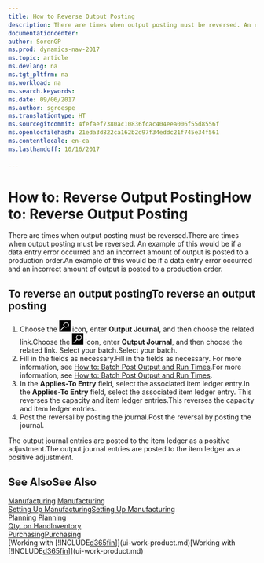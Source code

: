 ```yaml
---
title: How to Reverse Output Posting
description: There are times when output posting must be reversed. An example of this would be if a data entry error occurred and an incorrect amount of output is posted to a production order.
documentationcenter: 
author: SorenGP
ms.prod: dynamics-nav-2017
ms.topic: article
ms.devlang: na
ms.tgt_pltfrm: na
ms.workload: na
ms.search.keywords: 
ms.date: 09/06/2017
ms.author: sgroespe
ms.translationtype: HT
ms.sourcegitcommit: 4fefaef7380ac10836fcac404eea006f55d8556f
ms.openlocfilehash: 21eda3d822ca162b2d97f34eddc21f745e34f561
ms.contentlocale: en-ca
ms.lasthandoff: 10/16/2017

---
```

# <a name="how-to-reverse-output-posting"></a><span data-ttu-id="dd48d-104">How to: Reverse Output Posting</span><span class="sxs-lookup"><span data-stu-id="dd48d-104">How to: Reverse Output Posting</span></span>
<span data-ttu-id="dd48d-105">There are times when output posting must be reversed.</span><span class="sxs-lookup"><span data-stu-id="dd48d-105">There are times when output posting must be reversed.</span></span> <span data-ttu-id="dd48d-106">An example of this would be if a data entry error occurred and an incorrect amount of output is posted to a production order.</span><span class="sxs-lookup"><span data-stu-id="dd48d-106">An example of this would be if a data entry error occurred and an incorrect amount of output is posted to a production order.</span></span>  

## <a name="to-reverse-an-output-posting"></a><span data-ttu-id="dd48d-107">To reverse an output posting</span><span class="sxs-lookup"><span data-stu-id="dd48d-107">To reverse an output posting</span></span>  
1.  <span data-ttu-id="dd48d-108">Choose the ![Search for Page or Report](media/ui-search/search_small.png "Search for Page or Report icon") icon, enter **Output Journal**, and then choose the related link.</span><span class="sxs-lookup"><span data-stu-id="dd48d-108">Choose the ![Search for Page or Report](media/ui-search/search_small.png "Search for Page or Report icon") icon, enter **Output Journal**, and then choose the related link.</span></span> <span data-ttu-id="dd48d-109">Select your batch.</span><span class="sxs-lookup"><span data-stu-id="dd48d-109">Select your batch.</span></span>  
2. <span data-ttu-id="dd48d-110">Fill in the fields as necessary.</span><span class="sxs-lookup"><span data-stu-id="dd48d-110">Fill in the fields as necessary.</span></span> <span data-ttu-id="dd48d-111">For more information, see [How to: Batch Post Output and Run Times](production-how-to-post-output-quantity.md).</span><span class="sxs-lookup"><span data-stu-id="dd48d-111">For more information, see [How to: Batch Post Output and Run Times](production-how-to-post-output-quantity.md).</span></span>
3.  <span data-ttu-id="dd48d-112">In the **Applies-To Entry** field, select the associated item ledger entry.</span><span class="sxs-lookup"><span data-stu-id="dd48d-112">In the **Applies-To Entry** field, select the associated item ledger entry.</span></span> <span data-ttu-id="dd48d-113">This reverses the capacity and item ledger entries.</span><span class="sxs-lookup"><span data-stu-id="dd48d-113">This reverses the capacity and item ledger entries.</span></span>  
4. <span data-ttu-id="dd48d-114">Post the reversal by posting the journal.</span><span class="sxs-lookup"><span data-stu-id="dd48d-114">Post the reversal by posting the journal.</span></span>  

<span data-ttu-id="dd48d-115">The output journal entries are posted to the item ledger as a positive adjustment.</span><span class="sxs-lookup"><span data-stu-id="dd48d-115">The output journal entries are posted to the item ledger as a positive adjustment.</span></span>  

## <a name="see-also"></a><span data-ttu-id="dd48d-116">See Also</span><span class="sxs-lookup"><span data-stu-id="dd48d-116">See Also</span></span>  
 <span data-ttu-id="dd48d-117">[Manufacturing](production-manage-manufacturing.md)  </span><span class="sxs-lookup"><span data-stu-id="dd48d-117">[Manufacturing](production-manage-manufacturing.md)  </span></span>  
 [<span data-ttu-id="dd48d-118">Setting Up Manufacturing</span><span class="sxs-lookup"><span data-stu-id="dd48d-118">Setting Up Manufacturing</span></span>](production-configure-production-processes.md)  
 <span data-ttu-id="dd48d-119">[Planning](production-planning.md)    </span><span class="sxs-lookup"><span data-stu-id="dd48d-119">[Planning](production-planning.md)    </span></span>  
 [<span data-ttu-id="dd48d-120">Qty. on Hand</span><span class="sxs-lookup"><span data-stu-id="dd48d-120">Inventory</span></span>](inventory-manage-inventory.md)  
 [<span data-ttu-id="dd48d-121">Purchasing</span><span class="sxs-lookup"><span data-stu-id="dd48d-121">Purchasing</span></span>](purchasing-manage-purchasing.md)  
 <span data-ttu-id="dd48d-122">[Working with [!INCLUDE[d365fin](includes/d365fin_md.md)]](ui-work-product.md)</span><span class="sxs-lookup"><span data-stu-id="dd48d-122">[Working with [!INCLUDE[d365fin](includes/d365fin_md.md)]](ui-work-product.md)</span></span>  

